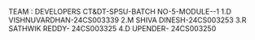TEAM : DEVELOPERS 
CT&DT-SPSU-BATCH NO-5-MODULE--1
1.D VISHNUVARDHAN-24CS003339
2.M SHIVA DINESH-24CS003253
3.R SATHWIK REDDY- 24CS003325 
4.D UPENDER- 24CS003250
